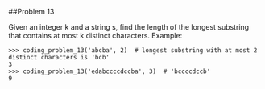 ##Problem 13

Given an integer k and a string s, find the length of the longest substring that contains at most k distinct
characters.
Example:

    >>> coding_problem_13('abcba', 2)  # longest substring with at most 2 distinct characters is 'bcb'
    3
    >>> coding_problem_13('edabccccdccba', 3)  # 'bccccdccb'
    9
